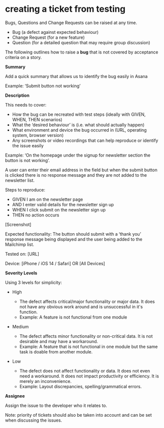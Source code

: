 # creating a ticket from testing



Bugs, Questions and Change Requests can be raised at any time.

* Bug \(a defect against expected behaviour\)
* Change Request \(for a new feature\)
* Question \(for a detailed question that may require group discussion\)

The following outlines how to raise a **bug** that is not covered by acceptance criteria on a story.

**Summary**

Add a quick summary that allows us to identify the bug easily in Asana

Example: ‘Submit button not working’  
  
**Description**

This needs to cover:

* How the bug can be recreated with test steps \(ideally with GIVEN, WHEN, THEN scenarios\)
* What the ‘desired behaviour’ is \(i.e. what should actually happen\)
* What environment and device the bug occurred in \(URL, operating system, browser version\)
* Any screenshots or video recordings that can help reproduce or identify the issue easily

Example: ‘On the homepage under the signup for newsletter section the button is not working’. 

A user can enter their email address in the field but when the submit button is clicked there is no response message and they are not added to the newsletter list. 

Steps to reproduce:

* GIVEN I am on the newsletter page
* AND I enter valid details for the newsletter sign up
* WHEN I click submit on the newsletter sign up
* THEN no action occurs

\[Screenshot\]

Expected functionality: The button should submit with a ‘thank you’ response message being displayed and the user being added to the Mailchimp list. 

Tested on: \[URL\]

Device: \[iPhone / iOS 14 / Safari\] OR \[All Devices\]

**Severity Levels**

Using 3 levels for simplicity:

* High

  * The defect affects critical/major functionality or major data. It does not have any obvious work around and is unsuccessful in it's function.
  * Example: A feature is not functional from one module 

* Medium

  * The defect affects minor functionality or non-critical data. It is not desirable and may have a workaround.
  * Example: A feature that is not functional in one module but the same task is doable from another module.

* Low
  * The defect does not affect functionality or data. It does not even need a workaround. It does not impact productivity or efficiency. It is merely an inconvenience.
  * Example: Layout discrepancies, spelling/grammatical errors.

  
**Assignee**

Assign the issue to the developer who it relates to.



Note: priority of tickets should also be taken into account and can be set when discussing the issues.





